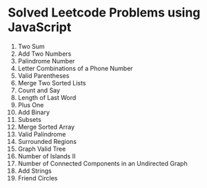 # Solved Leetcode Problems using JavaScript

1. Two Sum
2. Add Two Numbers
9. Palindrome Number
17. Letter Combinations of a Phone Number
20. Valid Parentheses
21. Merge Two Sorted Lists
38. Count and Say
58. Length of Last Word
66. Plus One
67. Add Binary
78. Subsets
88. Merge Sorted Array
125. Valid Palindrome
130. Surrounded Regions
261. Graph Valid Tree
305. Number of Islands II
323. Number of Connected Components in an Undirected Graph
415. Add Strings
547. Friend Circles
